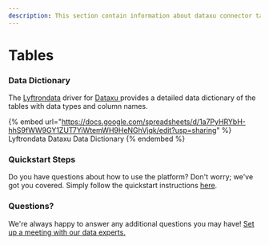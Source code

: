 ```yaml
---
description: This section contain information about dataxu connector tables information
---
```


# Tables

### Data Dictionary

The [Lyftrondata](https://www.lyftrondata.com/) driver for [Dataxu](https://www.lyftrondata.com/integration/dataxu/)[ ](https://www.lyftrondata.com/integration/dataxu/)provides a detailed data dictionary of the tables with data types and column names.

{% embed url="https://docs.google.com/spreadsheets/d/1a7PyHRYbH-hhS9fWW9GY1ZUT7YiWtemWH9HeNGhVjqk/edit?usp=sharing" %}
Lyftrondata Dataxu Data Dictionary
{% endembed %}

### Quickstart Steps

Do you have questions about how to use the platform? Don't worry; we've got you covered. Simply follow the quickstart instructions [here](../../../../quickstart-steps.md).

### Questions? <a href="#questions" id="questions"></a>

We're always happy to answer any additional questions you may have! [Set up a meeting with our data experts.](https://www.lyftrondata.com/book-a-meeting/)

